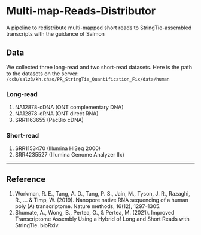 # Multi-map-Reads-Distributor
A pipeline to redistribute multi-mapped short reads to StringTie-assembled transcripts with the guidance of Salmon

## Data

We collected three long-read and two short-read datasets. Here is the path to the datasets on the server: `/ccb/salz3/kh.chao/PR_StringTie_Quantification_Fix/data/human`

### Long-read
1. NA12878-cDNA (ONT complementary DNA)
2. NA12878-dRNA (ONT direct RNA)
3. SRR1163655 (PacBio cDNA)

### Short-read
1. SRR1153470 (Illumina HiSeq 2000)
2. SRR4235527 (Illumina Genome Analyzer IIx)
---



## Reference
1. Workman, R. E., Tang, A. D., Tang, P. S., Jain, M., Tyson, J. R., Razaghi, R., ... & Timp, W. (2019). Nanopore native RNA sequencing of a human poly (A) transcriptome. Nature methods, 16(12), 1297-1305.
2. Shumate, A., Wong, B., Pertea, G., & Pertea, M. (2021). Improved Transcriptome Assembly Using a Hybrid of Long and Short Reads with StringTie. bioRxiv.
